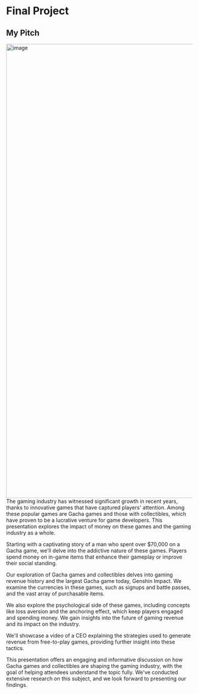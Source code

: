 # Final Project
## My Pitch

<img width="1224" alt="image" src="https://user-images.githubusercontent.com/30399406/237001291-415e67bb-e2b5-4de2-a8df-5611d981c0ae.png">
The gaming industry has witnessed significant growth in recent years, thanks to innovative games that have captured players' attention. Among these popular games are Gacha games and those with collectibles, which have proven to be a lucrative venture for game developers. This presentation explores the impact of money on these games and the gaming industry as a whole.

Starting with a captivating story of a man who spent over $70,000 on a Gacha game, we'll delve into the addictive nature of these games. Players spend money on in-game items that enhance their gameplay or improve their social standing.

Our exploration of Gacha games and collectibles delves into gaming revenue history and the largest Gacha game today, Genshin Impact. We examine the currencies in these games, such as signups and battle passes, and the vast array of purchasable items.

We also explore the psychological side of these games, including concepts like loss aversion and the anchoring effect, which keep players engaged and spending money. We gain insights into the future of gaming revenue and its impact on the industry.

We'll showcase a video of a CEO explaining the strategies used to generate revenue from free-to-play games, providing further insight into these tactics.

This presentation offers an engaging and informative discussion on how Gacha games and collectibles are shaping the gaming industry, with the goal of helping attendees understand the topic fully. We've conducted extensive research on this subject, and we look forward to presenting our findings.
